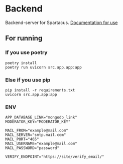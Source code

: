 # Backend
Backend-server for Spartacus. [Documentation for use](https://petite-keeper-162.notion.site/Backend-69daae844b2d4c5987755d83ffc4c662?pvs=4)
## For running
### If you use poetry
```
poetry install 
poetry run uvicorn src.app.app:app
```
### Else if you use pip
```
pip install -r requirements.txt
uvicorn src.app.app:app
```


### ENV 
```
APP_DATABASE_LINK="mongodb_link"
MODERATOR_KEY="MODERATOR_KEY"

MAIL_FROM="example@mail.com"
MAIL_SERVER="smtp.mail.com"
MAIL_PORT="465"
MAIL_USERNAME="example@mail.com"
MAIL_PASSWORD="password"

VERIFY_ENDPOINT="https://site/verify_email/"
```
